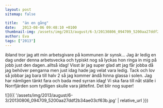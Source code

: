 ```yaml
---
layout: post
sitemap: false

title:  "än en gång"
date:   2013-08-06 09:48:10 +0100
thumbnail-img: /assets/img/2013/august/6-3/20130806_094709_5200aa27ddf2b34ae03cf63b.jpg
author: Eva
tags: ["2013"]
---
```


ibland tror jag att min arbetsgivare på kommunen är synsk... Jag är ledig en dag under denna arbetsvecka och typiskt nog så lyckas hon ringa in mig på jobb just den dagen..alltså idag! Visst är jag super glad att jag får jobba då jag behöver pengarna men just idag hade jag velat vara ledig. Tack och lov så jobbar jag bara till halv 2 så jag kommer ändå hinna glassa i solen. Jag har nämligen tänkt fara och bada med syrran idag! Vi ska fara till nåt ställe i Norrfjärden som tydligen skulle vara jättefint.  Det blir nog super!

![]({{ '/assets/img/2013/august/6-3/20130806_094709_5200aa27ddf2b34ae03cf63b.jpg'  | relative_url }})

